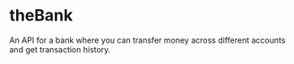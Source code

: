 # theBank
An API for a bank where you can transfer money across different accounts and get transaction history.
